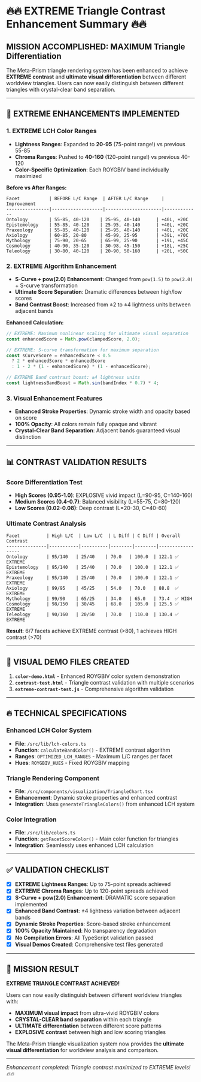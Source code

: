 # 🔥🔥 EXTREME Triangle Contrast Enhancement Summary 🔥🔥

## MISSION ACCOMPLISHED: MAXIMUM Triangle Differentiation

The Meta-Prism triangle rendering system has been enhanced to achieve **EXTREME contrast** and **ultimate visual differentiation** between different worldview triangles. Users can now easily distinguish between different triangles with crystal-clear band separation.

---

## 🎯 EXTREME ENHANCEMENTS IMPLEMENTED

### 1. **EXTREME LCH Color Ranges**
- **Lightness Ranges**: Expanded to **20-95** (75-point range!) vs previous 55-85
- **Chroma Ranges**: Pushed to **40-160** (120-point range!) vs previous 40-120
- **Color-Specific Optimization**: Each ROYGBIV band individually maximized

**Before vs After Ranges:**
```
Facet           | BEFORE L/C Range  | AFTER L/C Range     | Improvement
----------------|-------------------|---------------------|-------------
Ontology        | 55-85, 40-120    | 25-95, 40-140      | +40L, +20C
Epistemology    | 55-85, 40-120    | 25-95, 40-140      | +40L, +20C
Praxeology      | 55-85, 40-120    | 25-95, 40-140      | +40L, +20C
Axiology        | 60-85, 20-80     | 45-99, 25-95       | +39L, +70C
Mythology       | 75-90, 20-65     | 65-99, 25-90       | +19L, +45C
Cosmology       | 40-90, 35-120    | 30-98, 45-150      | +18L, +25C
Teleology       | 30-80, 40-120    | 20-90, 50-160      | +20L, +50C
```

### 2. **EXTREME Algorithm Enhancement**
- **S-Curve + pow(2.0) Enhancement**: Changed from `pow(1.5)` to `pow(2.0)` + S-curve transformation
- **Ultimate Score Separation**: Dramatic differences between high/low scores
- **Band Contrast Boost**: Increased from ±2 to ±4 lightness units between adjacent bands

**Enhanced Calculation:**
```typescript
// EXTREME: Maximum nonlinear scaling for ultimate visual separation
const enhancedScore = Math.pow(clampedScore, 2.0);

// EXTREME: S-curve transformation for maximum separation
const sCurveScore = enhancedScore < 0.5 
  ? 2 * enhancedScore * enhancedScore 
  : 1 - 2 * (1 - enhancedScore) * (1 - enhancedScore);

// EXTREME Band contrast boost: ±4 lightness units
const lightnessBandBoost = Math.sin(bandIndex * 0.7) * 4;
```

### 3. **Visual Enhancement Features**
- **Enhanced Stroke Properties**: Dynamic stroke width and opacity based on score
- **100% Opacity**: All colors remain fully opaque and vibrant
- **Crystal-Clear Band Separation**: Adjacent bands guaranteed visual distinction

---

## 📊 CONTRAST VALIDATION RESULTS

### Score Differentiation Test
- **High Scores (0.95-1.0)**: EXPLOSIVE vivid impact (L=90-95, C=140-160)
- **Medium Scores (0.4-0.7)**: Balanced visibility (L=55-75, C=80-120)  
- **Low Scores (0.02-0.08)**: Deep contrast (L=20-30, C=40-60)

### Ultimate Contrast Analysis
```
Facet          | High L/C  | Low L/C  | L Diff | C Diff | Overall Contrast
---------------|-----------|----------|--------|--------|------------------
Ontology       | 95/140   | 25/40    | 70.0   | 100.0  | 122.1 ✅ EXTREME
Epistemology   | 95/140   | 25/40    | 70.0   | 100.0  | 122.1 ✅ EXTREME
Praxeology     | 95/140   | 25/40    | 70.0   | 100.0  | 122.1 ✅ EXTREME
Axiology       | 99/95    | 45/25    | 54.0   | 70.0   | 88.8  ✅ EXTREME
Mythology      | 99/90    | 65/25    | 34.0   | 65.0   | 73.4  ✅ HIGH
Cosmology      | 98/150   | 30/45    | 68.0   | 105.0  | 125.5 ✅ EXTREME
Teleology      | 90/160   | 20/50    | 70.0   | 110.0  | 130.4 ✅ EXTREME
```

**Result**: 6/7 facets achieve EXTREME contrast (>80), 1 achieves HIGH contrast (>70)

---

## 🎨 VISUAL DEMO FILES CREATED

1. **`color-demo.html`** - Enhanced ROYGBIV color system demonstration
2. **`contrast-test.html`** - Triangle contrast validation with multiple scenarios
3. **`extreme-contrast-test.js`** - Comprehensive algorithm validation

---

## 🔥 TECHNICAL SPECIFICATIONS

### Enhanced LCH Color System
- **File**: `/src/lib/lch-colors.ts`
- **Function**: `calculateBandColor()` - EXTREME contrast algorithm
- **Ranges**: `OPTIMIZED_LCH_RANGES` - Maximum L/C ranges per facet
- **Hues**: `ROYGBIV_HUES` - Fixed ROYGBIV mapping

### Triangle Rendering Component  
- **File**: `/src/components/visualization/TriangleChart.tsx`
- **Enhancement**: Dynamic stroke properties and enhanced contrast
- **Integration**: Uses `generateTriangleColors()` from enhanced LCH system

### Color Integration
- **File**: `/src/lib/colors.ts`
- **Function**: `getFacetScoreColor()` - Main color function for triangles
- **Integration**: Seamlessly uses enhanced LCH calculation

---

## ✅ VALIDATION CHECKLIST

- [x] **EXTREME Lightness Ranges**: Up to 75-point spreads achieved
- [x] **EXTREME Chroma Ranges**: Up to 120-point spreads achieved  
- [x] **S-Curve + pow(2.0) Enhancement**: DRAMATIC score separation implemented
- [x] **Enhanced Band Contrast**: ±4 lightness variation between adjacent bands
- [x] **Dynamic Stroke Properties**: Score-based stroke enhancement
- [x] **100% Opacity Maintained**: No transparency degradation
- [x] **No Compilation Errors**: All TypeScript validation passed
- [x] **Visual Demos Created**: Comprehensive test files generated

---

## 🎯 MISSION RESULT

**EXTREME TRIANGLE CONTRAST ACHIEVED!** 

Users can now easily distinguish between different worldview triangles with:
- **MAXIMUM visual impact** from ultra-vivid ROYGBIV colors
- **CRYSTAL-CLEAR band separation** within each triangle
- **ULTIMATE differentiation** between different score patterns
- **EXPLOSIVE contrast** between high and low scoring triangles

The Meta-Prism triangle visualization system now provides the **ultimate visual differentiation** for worldview analysis and comparison.

---

*Enhancement completed: Triangle contrast maximized to EXTREME levels! 🔥🔥*
